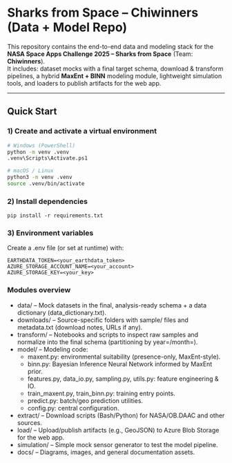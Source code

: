 # Sharks from Space – Chiwinners (Data + Model Repo)

This repository contains the end-to-end data and modeling stack for the **NASA Space Apps Challenge 2025 – Sharks from Space** (Team: **Chiwinners**).  
It includes: dataset mocks with a final target schema, download & transform pipelines, a hybrid **MaxEnt + BINN** modeling module, lightweight simulation tools, and loaders to publish artifacts for the web app.

---

## Quick Start

### 1) Create and activate a virtual environment
```bash
# Windows (PowerShell)
python -m venv .venv
.venv\Scripts\Activate.ps1

# macOS / Linux
python3 -m venv .venv
source .venv/bin/activate
```

### 2) Install dependencies
```
pip install -r requirements.txt
```

### 3) Environment variables

Create a .env file (or set at runtime) with:
```
EARTHDATA_TOKEN=<your_earthdata_token>
AZURE_STORAGE_ACCOUNT_NAME=<your_account>
AZURE_STORAGE_KEY=<your_key>
```

### Modules overview

* data/ – Mock datasets in the final, analysis-ready schema + a data dictionary (data_dictionary.txt).
* downloads/ – Source-specific folders with sample/ files and metadata.txt (download notes, URLs if any).
* transform/ – Notebooks and scripts to inspect raw samples and normalize into the final schema (partitioning by year=/month=).
* model/ – Modeling code:
    * maxent.py: environmental suitability (presence-only, MaxEnt-style).
    * binn.py: Bayesian Inference Neural Network informed by MaxEnt prior.
    * features.py, data_io.py, sampling.py, utils.py: feature engineering & IO.
    * train_maxent.py, train_binn.py: training entry points.
    * predict.py: batch/geo prediction utilities.
    * config.py: central configuration.
* extract/ – Download scripts (Bash/Python) for NASA/OB.DAAC and other sources.
* load/ – Upload/publish artifacts (e.g., GeoJSON) to Azure Blob Storage for the web app.
* simulation/ – Simple mock sensor generator to test the model pipeline.
* docs/ – Diagrams, images, and general documentation assets.